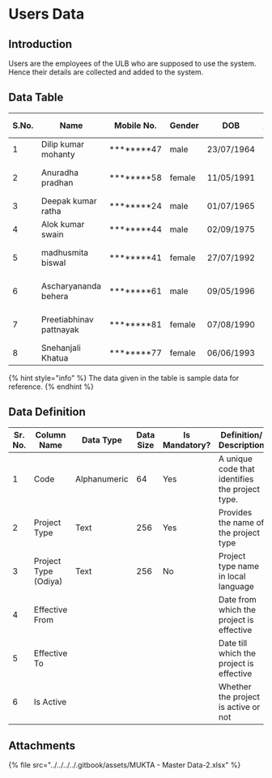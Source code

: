 # Users Data

## Introduction

Users are the employees of the ULB who are supposed to use the system. Hence their details are collected and added to the system.

## Data Table

<table><thead><tr><th width="73">S.No.</th><th>Name</th><th>Mobile No.</th><th>Gender</th><th>DOB</th><th>Address</th><th>Employment Type</th><th>Employment Date</th><th>Hierarchy</th><th>Boundary Type</th><th>Boundary</th><th>Role</th><th>Assignment From Date</th><th>Assignment To Date</th><th>Department</th><th>Designation</th></tr></thead><tbody><tr><td>1</td><td>Dilip kumar mohanty</td><td>********47</td><td>male</td><td>23/07/1964</td><td>Jatni</td><td></td><td>01-04-2023</td><td>Admin</td><td>City</td><td>Jatni</td><td></td><td></td><td></td><td></td><td>Executive Officer</td></tr><tr><td>2</td><td>Anuradha pradhan</td><td>********58</td><td>female</td><td>11/05/1991</td><td>Jatni</td><td></td><td>01-04-2023</td><td>Admin</td><td>City</td><td>Jatni</td><td></td><td></td><td></td><td></td><td>Assistant Executive Engineer</td></tr><tr><td>3</td><td>Deepak kumar ratha</td><td>********24</td><td>male</td><td>01/07/1965</td><td>Jatni</td><td></td><td>01-04-2023</td><td>Admin</td><td>City</td><td>Jatni</td><td></td><td></td><td></td><td></td><td>Assistant Engineer</td></tr><tr><td>4</td><td>Alok kumar swain</td><td>********44</td><td>male</td><td>02/09/1975</td><td>Jatni</td><td></td><td>01-04-2023</td><td>Admin</td><td>City</td><td>Jatni</td><td></td><td></td><td></td><td></td><td>junior Engineer</td></tr><tr><td>5</td><td>madhusmita biswal</td><td>********41</td><td>female</td><td>27/07/1992</td><td>Jatni</td><td></td><td>01-04-2023</td><td>Admin</td><td>City</td><td>Jatni</td><td></td><td></td><td></td><td></td><td>MUKTA programme Coordinater</td></tr><tr><td>6</td><td>Ascharyananda behera</td><td>********61</td><td>male</td><td>09/05/1996</td><td>Jatni</td><td></td><td>01-04-2023</td><td>Admin</td><td>City</td><td>Jatni</td><td></td><td></td><td></td><td></td><td>MUKTA implemention Expert</td></tr><tr><td>7</td><td>Preetiabhinav pattnayak</td><td>********81</td><td>female</td><td>07/08/1990</td><td>Jatni</td><td></td><td>01-04-2023</td><td>Admin</td><td>City</td><td>Jatni</td><td></td><td></td><td></td><td></td><td>MUKTA account Expert</td></tr><tr><td>8</td><td>Snehanjali Khatua</td><td>********77</td><td>female </td><td>06/06/1993</td><td>Jatni</td><td></td><td>01-04-2023</td><td>Admin</td><td>City</td><td>Jatni</td><td></td><td></td><td></td><td></td><td>MIS</td></tr></tbody></table>

{% hint style="info" %}
The data given in the table is sample data for reference.
{% endhint %}

## Data Definition

<table><thead><tr><th width="97">Sr. No.</th><th>Column Name</th><th>Data Type</th><th>Data Size</th><th>Is Mandatory?</th><th>Definition/ Description</th></tr></thead><tbody><tr><td>1</td><td>Code</td><td>Alphanumeric</td><td>64</td><td>Yes</td><td>A unique code that identifies the project type.</td></tr><tr><td>2</td><td>Project Type</td><td>Text</td><td>256</td><td>Yes</td><td>Provides the name of the project type </td></tr><tr><td>3</td><td>Project Type (Odiya)</td><td>Text</td><td>256</td><td>No</td><td>Project type name in local language</td></tr><tr><td>4</td><td>Effective From</td><td></td><td></td><td></td><td>Date from which the project is effective</td></tr><tr><td>5</td><td>Effective To</td><td></td><td></td><td></td><td>Date till which the project is effective</td></tr><tr><td>6</td><td>Is Active</td><td></td><td></td><td></td><td>Whether the project is active or not</td></tr></tbody></table>

## Attachments

{% file src="../../../../.gitbook/assets/MUKTA - Master Data-2.xlsx" %}
